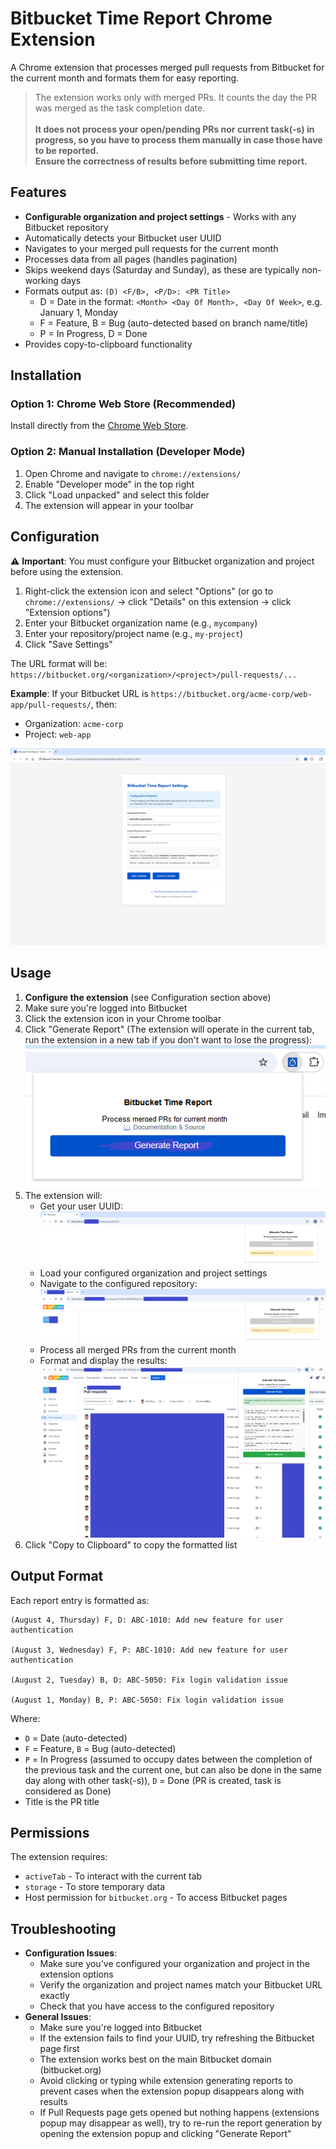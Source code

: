# Bitbucket Time Report Chrome Extension

A Chrome extension that processes merged pull requests from Bitbucket for the current month and formats them for easy reporting.

> The extension works only with merged PRs. It counts the day the PR was merged as the task completion date.<br/><br/>
> **It does not process your open/pending PRs nor current task(-s) in progress, so you have to process them manually in case those have to be reported.** <br/>
> **Ensure the correctness of results before submitting time report.**


## Features

- **Configurable organization and project settings** - Works with any Bitbucket repository
- Automatically detects your Bitbucket user UUID
- Navigates to your merged pull requests for the current month
- Processes data from all pages (handles pagination)
- Skips weekend days (Saturday and Sunday), as these are typically non-working days
- Formats output as: `(D) <F/B>, <P/D>: <PR Title>`
  - D = Date in the format: `<Month> <Day Of Month>, <Day Of Week>`, e.g. January 1, Monday
  - F = Feature, B = Bug (auto-detected based on branch name/title)
  - P = In Progress, D = Done
- Provides copy-to-clipboard functionality

## Installation

### Option 1: Chrome Web Store (Recommended)

Install directly from the [Chrome Web Store](https://chromewebstore.google.com/detail/bitbucket-time-report/fmmhfegmdgkblngmeaooiaecippkbfpj).

### Option 2: Manual Installation (Developer Mode)

1. Open Chrome and navigate to `chrome://extensions/`
2. Enable "Developer mode" in the top right
3. Click "Load unpacked" and select this folder
4. The extension will appear in your toolbar

## Configuration

⚠️ **Important**: You must configure your Bitbucket organization and project before using the extension.

1. Right-click the extension icon and select "Options" (or go to `chrome://extensions/` → click "Details" on this extension → click "Extension options")
2. Enter your Bitbucket organization name (e.g., `mycompany`)
3. Enter your repository/project name (e.g., `my-project`)
4. Click "Save Settings"

The URL format will be: `https://bitbucket.org/<organization>/<project>/pull-requests/...`

**Example**: If your Bitbucket URL is `https://bitbucket.org/acme-corp/web-app/pull-requests/`, then:
- Organization: `acme-corp`
- Project: `web-app`

![Extension Settings Page](./screenshots/ExtensionSettingsPage.png "Extension Settings Page")

## Usage

1. **Configure the extension** (see Configuration section above)
2. Make sure you're logged into Bitbucket
3. Click the extension icon in your Chrome toolbar
4. Click "Generate Report" (The extension will operate in the current tab, run the extension in a new tab if you don't want to lose the progress):
![Extension Main Screen](./screenshots/ExtensionPopupMainScreen.png "Extension Main Screen")
5. The extension will:
   - Get your user UUID:
   ![Your UUID retrieval process](./screenshots/UUIDretrieval.png "Your UUID retrieval process")
   - Load your configured organization and project settings
   - Navigate to the configured repository:
   ![Navigation Pull Requests page](./screenshots/NavigatingPullRequests.png "Navigation Pull Requests page")
   - Process all merged PRs from the current month
   - Format and display the results:
   ![Displaying results](./screenshots/TimeReportResults.png "Displaying results")
6. Click "Copy to Clipboard" to copy the formatted list

## Output Format

Each report entry is formatted as:
```
(August 4, Thursday) F, D: ABC-1010: Add new feature for user authentication 

(August 3, Wednesday) F, P: ABC-1010: Add new feature for user authentication

(August 2, Tuesday) B, D: ABC-5050: Fix login validation issue

(August 1, Monday) B, P: ABC-5050: Fix login validation issue
```

Where:
- `D` = Date (auto-detected)
- `F` = Feature, `B` = Bug (auto-detected)
- `P` = In Progress (assumed to occupy dates between the completion of the previous task and the current one, but can also be done in the same day along with other task(-s)), `D` = Done (PR is created, task is considered as Done)
- Title is the PR title

## Permissions

The extension requires:
- `activeTab` - To interact with the current tab
- `storage` - To store temporary data
- Host permission for `bitbucket.org` - To access Bitbucket pages

## Troubleshooting

- **Configuration Issues**:
  - Make sure you've configured your organization and project in the extension options
  - Verify the organization and project names match your Bitbucket URL exactly
  - Check that you have access to the configured repository
- **General Issues**:
  - Make sure you're logged into Bitbucket
  - If the extension fails to find your UUID, try refreshing the Bitbucket page first
  - The extension works best on the main Bitbucket domain (bitbucket.org)
  - Avoid clicking or typing while extension generating reports to prevent cases when the extension popup disappears along with results
  - If Pull Requests page gets opened but nothing happens (extensions popup may disappear as well), try to re-run the report generation by opening the extension popup and clicking "Generate Report"
